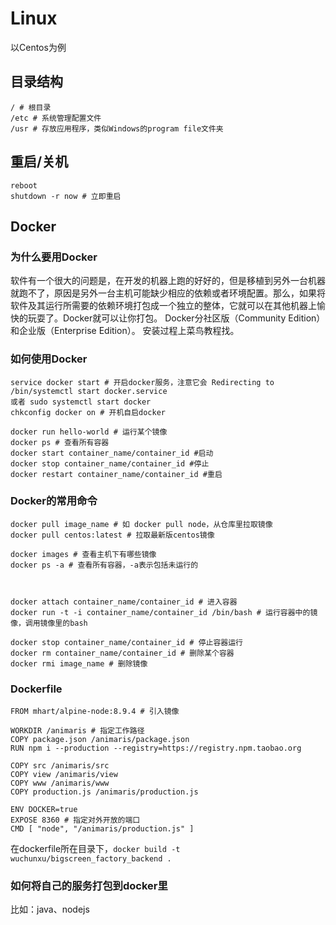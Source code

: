 # Linux
以Centos为例
## 目录结构
```
/ # 根目录
/etc # 系统管理配置文件
/usr # 存放应用程序，类似Windows的program file文件夹
```
## 重启/关机
```
reboot
shutdown -r now # 立即重启
```
## Docker
### 为什么要用Docker
软件有一个很大的问题是，在开发的机器上跑的好好的，但是移植到另外一台机器就跑不了，原因是另外一台主机可能缺少相应的依赖或者环境配置。那么，如果将软件及其运行所需要的依赖环境打包成一个独立的整体，它就可以在其他机器上愉快的玩耍了。Docker就可以让你打包。
Docker分社区版（Community Edition）和企业版（Enterprise Edition）。
安装过程上菜鸟教程找。
### 如何使用Docker
```
service docker start # 开启docker服务，注意它会 Redirecting to /bin/systemctl start docker.service
或者 sudo systemctl start docker
chkconfig docker on # 开机自启docker

docker run hello-world # 运行某个镜像
docker ps # 查看所有容器
docker start container_name/container_id #启动
docker stop container_name/container_id #停止
docker restart container_name/container_id #重启
```
### Docker的常用命令
```
docker pull image_name # 如 docker pull node，从仓库里拉取镜像
docker pull centos:latest # 拉取最新版centos镜像

docker images # 查看主机下有哪些镜像
docker ps -a # 查看所有容器，-a表示包括未运行的



docker attach container_name/container_id # 进入容器
docker run -t -i container_name/container_id /bin/bash # 运行容器中的镜像，调用镜像里的bash

docker stop container_name/container_id # 停止容器运行
docker rm container_name/container_id # 删除某个容器
docker rmi image_name # 删除镜像
```
### Dockerfile
```
FROM mhart/alpine-node:8.9.4 # 引入镜像

WORKDIR /animaris # 指定工作路径
COPY package.json /animaris/package.json
RUN npm i --production --registry=https://registry.npm.taobao.org

COPY src /animaris/src
COPY view /animaris/view
COPY www /animaris/www
COPY production.js /animaris/production.js

ENV DOCKER=true
EXPOSE 8360 # 指定对外开放的端口
CMD [ "node", "/animaris/production.js" ]
```
在dockerfile所在目录下，`docker build -t wuchunxu/bigscreen_factory_backend .`
### 如何将自己的服务打包到docker里
比如：java、nodejs